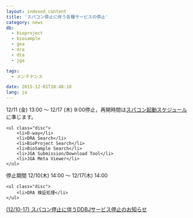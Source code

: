 ```yaml
---
layout: indexed_content
title: 'スパコン停止に伴う各種サービスの停止'
category: news
db:
  - bioproject
  - biosample
  - gea
  - dra
  - dta
  - jga

tags:
  - メンテナンス

date: 2015-12-01T10:48:18
lang: ja
---
```


<p>12/11 (金) 13:00 ～ 12/17 (木) 9:00停止，再開時間は<a href="https://sc.ddbj.nig.ac.jp/index.php/component/content/article/10-ja-category/ja-important-notice/280-maintenance2-2015-12-11">スパコン起動スケジュール</a>に準じます。</p>
<div class="sub_index">

    <ul class="disc">
        <li>D-way</li>
        <li>DRA Search</li>
        <li>BioProject Search</li>
        <li>BioSample Search</li>
        <li>JGA Submission/Download Tool</li>
        <li>JGA Meta Viewer</li>
    </ul>
</div>

<p>停止期間 12/10(木) 14:00 ～ 12/17(木) 14:00</p>
<div class="sub_index">

    <ul class="disc">
        <li>DRA 検証処理</li>
    </ul>
</div>

<p><a href="/news/ja/wn151201.html">(12/10-17) スパコン停止に伴うDDBJサービス停止のお知らせ</a></p>
